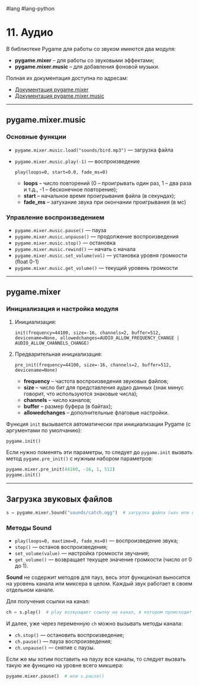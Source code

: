#lang #lang-python 

# 11. Аудио

В библиотеке Pygame для работы со звуком имеются два модуля:
- **pygame.mixer** – для работы со звуковыми эффектами;
- **pygame.mixer.music** – для добавления фоновой музыки.

Полная их документация доступна по адресам:
- [Документация pygame.mixer](https://www.pygame.org/docs/ref/mixer.html)
- [Документация pygame.mixer.music](https://www.pygame.org/docs/ref/music.html)

---

## pygame.mixer.music

### Основные функции

- `pygame.mixer.music.load("sounds/bird.mp3")` — загрузка файла
- `pygame.mixer.music.play(-1)` — воспроизведение

  ```
  play(loops=0, start=0.0, fade_ms=0)
  ```

  - **loops** – число повторений (0 – проигрывать один раз, 1 – два раза и т.д., -1 – бесконечное повторение);
  - **start** – начальное время проигрывания файла (в секундах);
  - **fade_ms** – затухание звука при окончании проигрывания (в мс)

### Управление воспроизведением

- `pygame.mixer.music.pause()` — пауза
- `pygame.mixer.music.unpause()` — продолжение воспроизведения
- `pygame.mixer.music.stop()` — остановка
- `pygame.mixer.music.rewind()` — начать с начала
- `pygame.mixer.music.set_volume(vol)` — установка уровня громкости (float 0-1)
- `pygame.mixer.music.get_volume()` — текущий уровень громкости

---

## pygame.mixer

### Инициализация и настройка модуля

1. Инициализация:
   ```
   init(frequency=44100, size=-16, channels=2, buffer=512, devicename=None, allowedchanges=AUDIO_ALLOW_FREQUENCY_CHANGE | AUDIO_ALLOW_CHANNELS_CHANGE)
   ```

2. Предварительная инициализация:
   ```
   pre_init(frequency=44100, size=-16, channels=2, buffer=512, devicename=None)
   ```

   - **frequency** – частота воспроизведения звуковых файлов;
   - **size** – число бит для представления аудио данных (знак минус говорит, что используются знаковые числа);
   - **channels** – число каналов;
   - **buffer** – размер буфера (в байтах);
   - **allowedchanges** – дополнительные флаговые настройки.

Функция `init` вызывается автоматически при инициализации Pygame (с аргументами по умолчанию):

```python
pygame.init()
```

Если нужно поменять эти параметры, то следует до `pygame.init` вызвать метод `pygame.pre_init()` с нужным набором параметров:

```python
pygame.mixer.pre_init(44100, -16, 1, 512)
pygame.init()
```

---

## Загрузка звуковых файлов

```python
s = pygame.mixer.Sound("sounds/catch.ogg")  # загрузка файла (wav или ogg)
```

### Методы Sound

- `play(loops=0, maxtime=0, fade_ms=0)` — воспроизведение звука;
- `stop()` — останов воспроизведения;
- `set_volume(value)` — настройка громкости звучания;
- `get_volume()` — возвращает текущее значение громкости (число от 0 до 1).

**Sound** не содержит методов для пауз, весь этот функционал выносится на уровень канала или миксера в целом. Каждый звук работает в своем отдельном канале.

Для получения ссылки на канал:

```python
ch = s.play()  # play возвращает ссылку на канал, в котором происходит воспроизведение
```

И далее, уже через переменную `ch` можно вызывать методы канала:

- `ch.stop()` — остановить воспроизведение;
- `ch.pause()` — пауза воспроизведения;
- `ch.unpause()` — снятие с паузы.

Если же мы хотим поставить на паузу все каналы, то следует вызвать такую же функцию на уровне всего микшера:

```python
pygame.mixer.pause()  # или s.pause()
```

